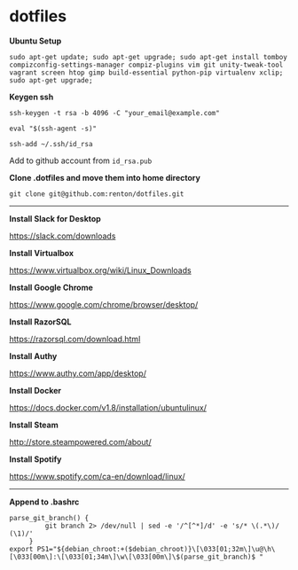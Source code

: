 # dotfiles

**Ubuntu Setup**

`sudo apt-get update; sudo apt-get upgrade; sudo apt-get install tomboy compizconfig-settings-manager compiz-plugins vim git unity-tweak-tool vagrant screen htop gimp build-essential python-pip virtualenv xclip; sudo apt-get upgrade;`

**Keygen ssh**

`ssh-keygen -t rsa -b 4096 -C "your_email@example.com"`

`eval "$(ssh-agent -s)"`

`ssh-add ~/.ssh/id_rsa`

Add to github account from `id_rsa.pub`

**Clone .dotfiles and move them into home directory**

`git clone git@github.com:renton/dotfiles.git`

---

**Install Slack for Desktop**

https://slack.com/downloads

**Install Virtualbox**

https://www.virtualbox.org/wiki/Linux_Downloads

**Install Google Chrome**

https://www.google.com/chrome/browser/desktop/

**Install RazorSQL**

https://razorsql.com/download.html

**Install Authy**

https://www.authy.com/app/desktop/

**Install Docker**

https://docs.docker.com/v1.8/installation/ubuntulinux/

**Install Steam**

http://store.steampowered.com/about/

**Install Spotify**

https://www.spotify.com/ca-en/download/linux/

-----

**Append to .bashrc**

```
parse_git_branch() {
         git branch 2> /dev/null | sed -e '/^[^*]/d' -e 's/* \(.*\)/ (\1)/'
     }
export PS1="${debian_chroot:+($debian_chroot)}\[\033[01;32m\]\u@\h\[\033[00m\]:\[\033[01;34m\]\w\[\033[00m\]\$(parse_git_branch)$ "
```

